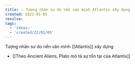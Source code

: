```yaml
---
title: 💥 Tượng nhân sư do nền văn minh Atlantis xây dựng
created: 2022-01-05
resolve: 
tags:
  - 'ideas💥'
  - 'created/22/01/05'
---
```


Tượng nhân sư do nền văn minh [[Atlantis]] xây dựng

- [[Theo Ancient Aliens, Plato mô tả sự tồn tại của Atlantis]]